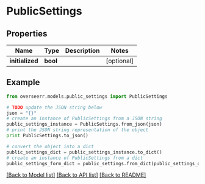 # PublicSettings


## Properties
Name | Type | Description | Notes
------------ | ------------- | ------------- | -------------
**initialized** | **bool** |  | [optional] 

## Example

```python
from overseerr.models.public_settings import PublicSettings

# TODO update the JSON string below
json = "{}"
# create an instance of PublicSettings from a JSON string
public_settings_instance = PublicSettings.from_json(json)
# print the JSON string representation of the object
print PublicSettings.to_json()

# convert the object into a dict
public_settings_dict = public_settings_instance.to_dict()
# create an instance of PublicSettings from a dict
public_settings_form_dict = public_settings.from_dict(public_settings_dict)
```
[[Back to Model list]](../README.md#documentation-for-models) [[Back to API list]](../README.md#documentation-for-api-endpoints) [[Back to README]](../README.md)


